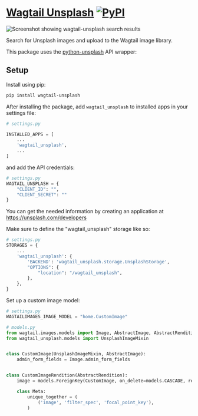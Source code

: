 # [Wagtail Unsplash](https://pypi.org/project/wagtail-unsplash/)  [![PyPI](https://img.shields.io/pypi/v/wagtail-unsplash.svg)](https://pypi.org/project/wagtail-unsplash/)

![Screenshot showing wagtail-unsplash search results](https://i.imgur.com/q12TzZL.png)

Search for Unsplash images and upload to the Wagtail image library.

This package uses the [python-unsplash](https://github.com/yakupadakli/python-unsplash) API wrapper:

## Setup

Install using pip:

```sh
pip install wagtail-unsplash
```

After installing the package, add `wagtail_unsplash` to installed apps in your settings file:

```python
# settings.py

INSTALLED_APPS = [
    ...
    'wagtail_unsplash',
    ...
]
```

and add the API credentials:

```python
# settings.py
WAGTAIL_UNSPLASH = {
    "CLIENT_ID": "",
    "CLIENT_SECRET": ""
}
```

You can get the needed information by creating an application at https://unsplash.com/developers

Make sure to define the "wagtail_unsplash" storage like so:

```python
# settings.py
STORAGES = {
    ...
    'wagtail_unsplash': {
        'BACKEND': 'wagtail_unsplash.storage.UnsplashStorage',
        "OPTIONS": {
            "location": "/wagtail_unsplash",
        },
    },
}
```

Set up a custom image model:
```python
# settings.py
WAGTAILIMAGES_IMAGE_MODEL = "home.CustomImage"

# models.py
from wagtail.images.models import Image, AbstractImage, AbstractRendition
from wagtail_unsplash.models import UnsplashImageMixin


class CustomImage(UnsplashImageMixin, AbstractImage):
    admin_form_fields = Image.admin_form_fields


class CustomImageRendition(AbstractRendition):
    image = models.ForeignKey(CustomImage, on_delete=models.CASCADE, related_name='renditions')

    class Meta:
        unique_together = (
            ('image', 'filter_spec', 'focal_point_key'),
        )
```

<!-- Follow the **installation** steps for [wagtail-generic-chooser](https://github.com/wagtail/wagtail-generic-chooser) -->

